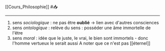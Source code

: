 [[Cours_Philosophie]] #📥 

---
1. sens *sociologique* : ne pas être **oublié** -> lien avec d'autres consciences
2. sens *ontologique* : relève du sens : posséder une âme immortelle de l'être
3. sens *moral* : idée que le juste, le vrai, le bien sont immortels - donc l'homme vertueux le serait aussi
A noter que ce n'est pas [[éternel]]